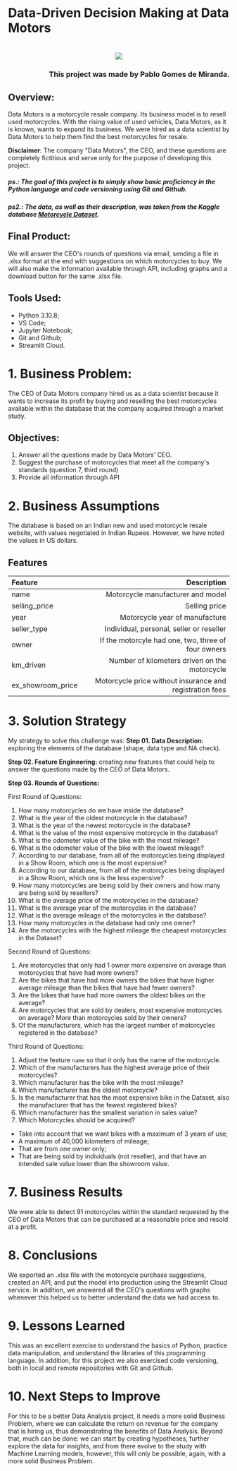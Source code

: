 # Data-Driven Decision Making at Data Motors
<H1 align="center">
  <img src="./logo.png" />
</H1>
<H3 align ="right"> This project was made by Pablo Gomes de Miranda.</H3>

## Overview:
Data Motors is a motorcycle resale company. Its business model is to resell used motorcycles. With the rising value of used vehicles, Data Motors, as it is known, wants to expand its business. We were hired as a data scientist by Data Motors to help them find the best motorcycles for resale. 

**Disclaimer**: The company "Data Motors", the CEO, and these questions are completely fictitious and serve only for the purpose of developing this project.

##### ps.: The goal of this project is to simply show basic proficiency in the Python language and code versioning using Git and Github.

##### ps2.: The data, as well as their description, was taken from the **Kaggle** database [Motorcycle Dataset](https://www.kaggle.com/datasets/nehalbirla/motorcycle-dataset).
## Final Product:
We will answer the CEO's rounds of questions via email, sending a file in .xlsx format at the end with suggestions on which motorcycles to buy. We will also make the information available through API, including graphs and a download button for the same .xlsx file.

## Tools Used:
- Python 3.10.8;
- VS Code;
- Jupyter Notebook;
- Git and Github;
- Streamlit Cloud.

# 1. Business Problem:
The CEO of Data Motors company hired us as a data scientist because it wants to increase its profit by buying and reselling the best motorcycles available within the database that the company acquired through a market study.

## Objectives:
1. Answer all the questions made by Data Motors' CEO.
2. Suggest the purchase of motorcycles that meet all the company's standards (question 7, third round)
3. Provide all information through API

# 2. Business Assumptions
The database is based on an Indian new and used motorcycle resale website, with values negotiated in Indian Rupees. However, we have noted the values in US dollars.
## Features
| Feature | Description |
| :----- | --------: |
| name | Motorcycle manufacturer and model |
| selling_price | Selling price |
| year | Motorcycle year of manufacture |
| seller_type | Individual, personal, seller or reseller |
| owner | If the motorcyle had one, two, three of four owners |
| km_driven | Number of kilometers driven on the motorcycle |
| ex_showroom_price | Motorcycle price without insurance and registration fees |

# 3. Solution Strategy
My strategy to solve this challenge was:
**Step 01. Data Description:** exploring the elements of the database (shape, data type and NA check).

**Step 02. Feature Engineering:** creating new features that could help to answer the questions made by the CEO of Data Motors. 

**Step 03. Rounds of Questions:**

First Round of Questions:

1. How many motorcycles do we have inside the database?
2. What is the year of the oldest motorcycle in the database?
3. What is the year of the newest motorcycle in the database?
4. What is the value of the most expensive motorcycle in the database?
5. What is the odometer value of the bike with the most mileage?
6. What is the odometer value of the bike with the lowest mileage?
7. According to our database, from all of the motorcycles being displayed in a Show Room, which one is the most expensive?
8. According to our database, from all of the motorcycles being displayed in a Show Room, which one is the less expensive?
9. How many motorcycles are being sold by their owners and how many are being sold by resellers?
10. What is the average price of the motorcycles in the database?
11. What is the average year of the motorcycles in the database?
12. What is the average mileage of the motorcycles in the database?
13. How many motorcycles in the database had only one owner?
14. Are the motorcycles with the highest mileage the cheapest motorcycles in the Dataset?

Second Round of Questions:

1. Are motorcycles that only had 1 owner more expensive on average than motorcycles that have had more owners?
2. Are the bikes that have had more owners the bikes that have higher average mileage than the bikes that have had fewer owners?
3. Are the bikes that have had more owners the oldest bikes on the average?
4. Are motorcycles that are sold by dealers, most expensive motorcycles on average? More than motorcycles sold by their owners?
5. Of the manufacturers, which has the largest number of motorcycles registered in the database?

Third Round of Questions:

1. Adjust the feature `name` so that it only has the name of the motorcycle.
2. Which of the manufacturers has the highest average price of their motorcycles?
3. Which manufacturer has the bike with the most mileage?
4. Which manufacturer has the oldest motorcycle?
5. Is the manufacturer that has the most expensive bike in the Dataset, also the manufacturer that has the fewest registered bikes?
6. Which manufacturer has the smallest variation in sales value?
7. Which Motorcycles should be acquired?
- Take into account that we want bikes with a maximum of 3 years of use; 
- A maximum of 40,000 kilometers of mileage; 
- That are from one owner only;
- That are being sold by individuals (not reseller), and that have an intended sale value lower than the showroom value. 

# 7. Business Results
We were able to detect 91 motorcycles within the standard requested by the CEO of Data Motors that can be purchased at a reasonable price and resold at a profit.

# 8. Conclusions
We exported an .xlsx file with the motorcycle purchase suggestions, created an API, and put the model into production using the Streamlit Cloud service. In addition, we answered all the CEO's questions with graphs whenever this helped us to better understand the data we had access to.

# 9. Lessons Learned
This was an excellent exercise to understand the basics of Python, practice data manipulation, and understand the libraries of this programming language. In addition, for this project we also exercised code versioning, both in local and remote repositories with Git and Github.

# 10. Next Steps to Improve
For this to be a better Data Analysis project, it needs a more solid Business Problem, where we can calculate the return on revenue for the company that is hiring us, thus demonstrating the benefits of Data Analysis. Beyond that, much can be done: we can start by creating hypotheses, further explore the data for insights, and from there evolve to the study with Machine Learning models, however, this will only be possible, again, with a more solid Business Problem.